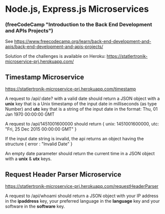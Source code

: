 
# Node.js, Express.js Microservices

### (freeCodeCamp "Introduction to the Back End Development and APIs Projects")

See https://www.freecodecamp.org/learn/back-end-development-and-apis/back-end-development-and-apis-projects/

Solution of the challenges is available on Heroku: https://statlertronik-microservice-prj.herokuapp.com/

## Timestamp Microservice  
https://statlertronik-microservice-prj.herokuapp.com/timestamp

A request to /api/:date? with a valid date should return a JSON object with a **unix** key that is a Unix timestamp of the input date in milliseconds (as type Number) and **utc** key that is a string of the input date in the format: Thu, 01 Jan 1970 00:00:00 GMT

A request to /api/1451001600000 should return { unix: 1451001600000, utc: "Fri, 25 Dec 2015 00:00:00 GMT" }

If the input date string is invalid, the api returns an object having the structure { error : "Invalid Date" }

An empty date parameter should return the current time in a JSON object with a **unix** & **utx** keys.

## Request Header Parser Microservice  
https://statlertronik-microservice-prj.herokuapp.com/requestHeaderParser

A request to /api/whoami should return a JSON object with your IP address in the **ipaddress** key, your preferred language in the **language** key and your software in the **software** key.


